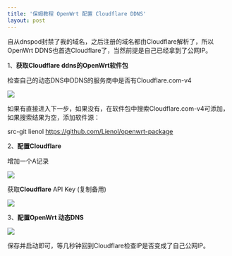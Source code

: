 ```yaml
---
title: '保姆教程 OpenWrt 配置 Cloudflare DDNS'
layout: post
---
```

自从dnspod封禁了我的域名，之后注册的域名都由Cloudflare解析了，所以OpenWrt DDNS也首选Cloudflare了，当然前提是自己已经拿到了公网IP。

1、**获取Cloudflare ddns的OpenWrt软件包**

检查自己的动态DNS中DDNS的服务商中是否有Cloudflare.com-v4

![](https://keesenz.com/wp-content/uploads/2020/09/Cloudflare-openwrt-700x443.png)

如果有直接进入下一步，如果没有，在软件包中搜索Cloudflare.com-v4可添加，如果搜索结果为空，添加软件源：

src-git lienol https://github.com/Lienol/openwrt-package

2、**配置Cloudflare**

增加一个A记录

![](https://keesenz.com/wp-content/uploads/2020/09/Cloudflare-dns-700x169.png)

获取**Cloudflare** API Key (复制备用)

![](https://keesenz.com/wp-content/uploads/2020/09/Cloudflare-api-key-700x191.png)

3、**配置OpenWrt 动态DNS**

![](https://keesenz.com/wp-content/uploads/2020/09/Cloudflare-ddns-700x833.png)

保存并启动即可，等几秒钟回到Cloudflare检查IP是否变成了自己公网IP。
